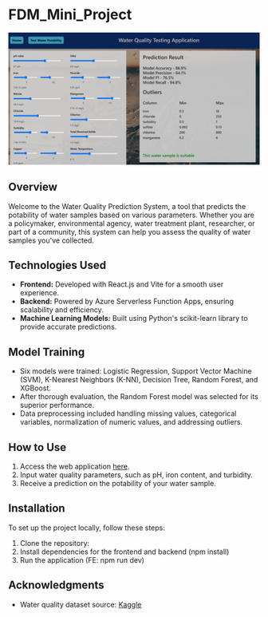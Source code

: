 # FDM_Mini_Project

![Water Quality](https://github.com/IT21119644/FDM_Mini_Project/blob/main/FDM.png)

## Overview
Welcome to the Water Quality Prediction System, a tool that predicts the potability of water samples based on various parameters. Whether you are a policymaker, environmental agency, water treatment plant, researcher, or part of a community, this system can help you assess the quality of water samples you've collected.

## Technologies Used
- **Frontend:** Developed with React.js and Vite for a smooth user experience.
- **Backend:** Powered by Azure Serverless Function Apps, ensuring scalability and efficiency.
- **Machine Learning Models:** Built using Python's scikit-learn library to provide accurate predictions.

## Model Training
- Six models were trained: Logistic Regression, Support Vector Machine (SVM), K-Nearest Neighbors (K-NN), Decision Tree, Random Forest, and XGBoost.
- After thorough evaluation, the Random Forest model was selected for its superior performance.
- Data preprocessing included handling missing values, categorical variables, normalization of numeric values, and addressing outliers.

## How to Use
1. Access the web application [here](https://lemon-bush-0a7f9860f.3.azurestaticapps.net/).
2. Input water quality parameters, such as pH, iron content, and turbidity.
3. Receive a prediction on the potability of your water sample.

## Installation
To set up the project locally, follow these steps:

1. Clone the repository:
2. Install dependencies for the frontend and backend (npm install)
3. Run the application (FE: npm run dev)

## Acknowledgments
- Water quality dataset source: [Kaggle](https://www.kaggle.com/datasets/vanthanadevi08/water-quality-prediction)
